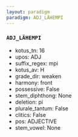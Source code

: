 ```yaml
---
layout: paradigm
paradigm: ADJ_LÄHEMPI
---
```

### ` ADJ_LÄHEMPI `


* kotus_tn: 16
* upos: ADJ
* suffix_regex: mpi
* kotus_av: H
* grade_dir: weaken
* harmony: front
* possessive: False
* stem_diphthong: None
* deletion: pi
* plurale_tantum: False
* clitics: False
* pos: ADJECTIVE
* stem_vowel: None

